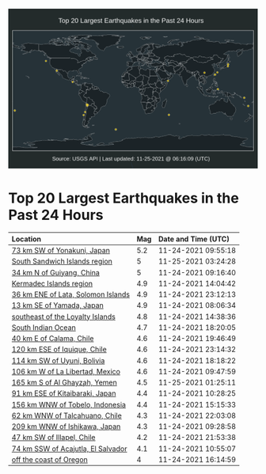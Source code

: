 ![Map](./map.png)

# Top 20 Largest Earthquakes in the Past 24 Hours

| Location | Mag | Date and Time (UTC) |
|:---|:---|:---|
| [73 km SW of Yonakuni, Japan](https://earthquake.usgs.gov/earthquakes/eventpage/us7000fwp2) | 5.2 | 11-24-2021 09:55:18 |
| [South Sandwich Islands region](https://earthquake.usgs.gov/earthquakes/eventpage/us7000fwxn) | 5 | 11-25-2021 03:24:28 |
| [34 km N of Guiyang, China](https://earthquake.usgs.gov/earthquakes/eventpage/us7000fwns) | 5 | 11-24-2021 09:16:40 |
| [Kermadec Islands region](https://earthquake.usgs.gov/earthquakes/eventpage/us7000fwq4) | 4.9 | 11-24-2021 14:04:42 |
| [36 km ENE of Lata, Solomon Islands](https://earthquake.usgs.gov/earthquakes/eventpage/us7000fwwm) | 4.9 | 11-24-2021 23:12:13 |
| [13 km SE of Yamada, Japan](https://earthquake.usgs.gov/earthquakes/eventpage/us7000fwne) | 4.9 | 11-24-2021 08:06:34 |
| [southeast of the Loyalty Islands](https://earthquake.usgs.gov/earthquakes/eventpage/us7000fwq7) | 4.8 | 11-24-2021 14:38:36 |
| [South Indian Ocean](https://earthquake.usgs.gov/earthquakes/eventpage/us7000fwur) | 4.7 | 11-24-2021 18:20:05 |
| [40 km E of Calama, Chile](https://earthquake.usgs.gov/earthquakes/eventpage/us7000fwv4) | 4.6 | 11-24-2021 19:46:49 |
| [120 km ESE of Iquique, Chile](https://earthquake.usgs.gov/earthquakes/eventpage/us7000fwwk) | 4.6 | 11-24-2021 23:14:32 |
| [114 km SW of Uyuni, Bolivia](https://earthquake.usgs.gov/earthquakes/eventpage/us7000fwuh) | 4.6 | 11-24-2021 18:18:22 |
| [106 km W of La Libertad, Mexico](https://earthquake.usgs.gov/earthquakes/eventpage/us7000fwny) | 4.6 | 11-24-2021 09:47:59 |
| [165 km S of Al Ghayz̧ah, Yemen](https://earthquake.usgs.gov/earthquakes/eventpage/us7000fwx3) | 4.5 | 11-25-2021 01:25:11 |
| [91 km ESE of Kitaibaraki, Japan](https://earthquake.usgs.gov/earthquakes/eventpage/us7000fwp8) | 4.4 | 11-24-2021 10:28:25 |
| [156 km WNW of Tobelo, Indonesia](https://earthquake.usgs.gov/earthquakes/eventpage/us7000fwqi) | 4.4 | 11-24-2021 15:15:33 |
| [62 km WNW of Talcahuano, Chile](https://earthquake.usgs.gov/earthquakes/eventpage/us7000fww8) | 4.3 | 11-24-2021 22:03:08 |
| [209 km WNW of Ishikawa, Japan](https://earthquake.usgs.gov/earthquakes/eventpage/us7000fwnv) | 4.3 | 11-24-2021 09:28:58 |
| [47 km SW of Illapel, Chile](https://earthquake.usgs.gov/earthquakes/eventpage/us7000fww2) | 4.2 | 11-24-2021 21:53:38 |
| [74 km SSW of Acajutla, El Salvador](https://earthquake.usgs.gov/earthquakes/eventpage/us7000fwp9) | 4.1 | 11-24-2021 10:55:07 |
| [off the coast of Oregon](https://earthquake.usgs.gov/earthquakes/eventpage/us7000fws6) | 4 | 11-24-2021 16:14:59 |
